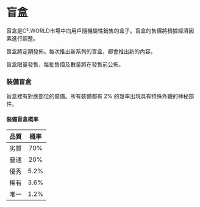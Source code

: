 # 盲盒

盲盒是C².WORLD市場中向用戶隨機屬性銷售的盒子。盲盒的售價將根據經濟因素進行調整。

盲盒將定期發佈。每次推出新系列的盲盒，都會推出新的內容。

盲盒限量發售，每批售價及數量將在發售前公佈。

### 裝備盲盒

盲盒裡有對應部位的裝備。所有裝備都有 2% 的幾率出現​​具有特殊外觀的神秘部件。

#### 裝備盲盒概率

|  品質 |  概率  |
| :-: | :--: |
|  劣質 |  70% |
|  普通 |  20% |
|  優秀 | 5.2% |
|  稀有 | 3.6% |
|  唯一 | 1.2% |
